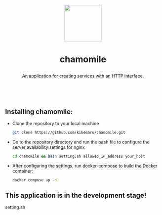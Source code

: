 <p align="center"><img src="https://i.ibb.co/TqcPXZL/White-Chamomile-Transparent-PNG.png" width="120"></p>

# <p align="center">chamomile</p>
<p align="center">An application for creating services with an HTTP interface.</p><br><br><br>

## Installing chamomile:
- Clone the repository to your local machine

  ```bash
  git clone https://github.com/kikemaru/chamomile.git
  ```
- Go to the repository directory and run the bash file to configure the server availability settings for nginx
  
  ```bash
  cd chamomile && bash setting.sh allowed_IP_address your_host
  ```
- After configuring the settings, run docker-compose to build the Docker container:

   ```bash
   docker compose up -d
   ```

## This application is in the development stage!

setting.sh
